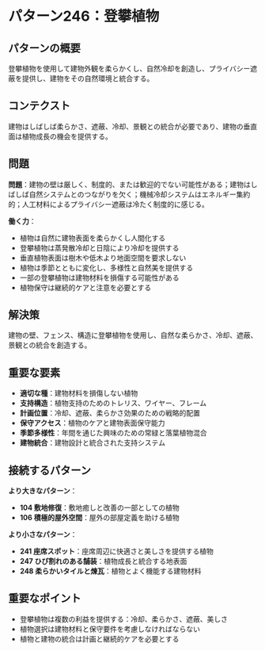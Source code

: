 # パターン246：登攀植物

## パターンの概要
登攀植物を使用して建物外観を柔らかくし、自然冷却を創造し、プライバシー遮蔽を提供し、建物をその自然環境と統合する。

## コンテクスト
建物はしばしば柔らかさ、遮蔽、冷却、景観との統合が必要であり、建物の垂直面は植物成長の機会を提供する。

## 問題
**問題**：建物の壁は厳しく、制度的、または歓迎的でない可能性がある；建物はしばしば自然システムとのつながりを欠く；機械冷却システムはエネルギー集約的；人工材料によるプライバシー遮蔽は冷たく制度的に感じる。

**働く力**：
- 植物は自然に建物表面を柔らかくし人間化する
- 登攀植物は蒸発散冷却と日陰により冷却を提供する
- 垂直植物表面は樹木や低木より地面空間を要求しない
- 植物は季節とともに変化し、多様性と自然美を提供する
- 一部の登攀植物は建物材料を損傷する可能性がある
- 植物保守は継続的ケアと注意を必要とする

## 解決策
建物の壁、フェンス、構造に登攀植物を使用し、自然な柔らかさ、冷却、遮蔽、景観との統合を創造する。

## 重要な要素
- **適切な種**：建物材料を損傷しない植物
- **支持構造**：植物支持のためのトレリス、ワイヤー、フレーム
- **計画位置**：冷却、遮蔽、柔らかさ効果のための戦略的配置
- **保守アクセス**：植物のケアと建物表面保守能力
- **季節多様性**：年間を通じた興味のための常緑と落葉植物混合
- **建物統合**：建物設計と統合された支持システム

## 接続するパターン
**より大きなパターン**：
- **104 敷地修復**：敷地癒しと改善の一部としての植物
- **106 積極的屋外空間**：屋外の部屋定義を助ける植物

**より小さなパターン**：
- **241 座席スポット**：座席周辺に快適さと美しさを提供する植物
- **247 ひび割れのある舗装**：植物成長と統合する地表面
- **248 柔らかいタイルと煉瓦**：植物とよく機能する建物材料

## 重要なポイント
- 登攀植物は複数の利益を提供する：冷却、柔らかさ、遮蔽、美しさ
- 植物選択は建物材料と保守要件を考慮しなければならない
- 植物と建物の統合は計画と継続的ケアを必要とする